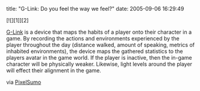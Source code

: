 title: "G-Link: Do you feel the way we feel?"
date: 2005-09-06 16:29:49 

<div class='PostIcon' markdown='1'>[![][1]][2]</div>

[G-Link][2] is a device that maps the habits of a player onto their character in a game. By recording the actions and environments experienced by the player throughout the day (distance walked, amount of speaking, metrics of inhabited environments), the device maps the gathered statistics to the players avatar in the game world. If the player is inactive, then the in-game character will be physically weaker. Likewise, light levels around the player will effect their alignment in the game.

via [PixelSumo][3]

   [1]: http://images.nonpolynomial.com/nonpolynomial.com/blog/2005-09-06-g-link-do-you-feel-the-way-we-feel/glink.jpg
   [2]: http://miolnir.co.uk/glink/
   [3]: http://www.pixelsumo.com

